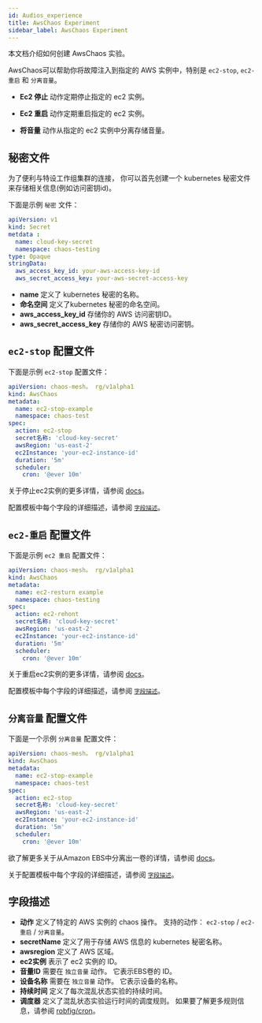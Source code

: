 ```yaml
---
id: Audios_experience
title: AwsChaos Experiment
sidebar_label: AwsChaos Experiment
---
```


本文档介绍如何创建 AwsChaos 实验。

AwsChaos可以帮助你将故障注入到指定的 AWS 实例中，特别是 `ec2-stop`, `ec2-重启` 和 `分离音量`。

- **Ec2 停止** 动作定期停止指定的 ec2 实例。

- **Ec2 重启** 动作定期重启指定的 ec2 实例。

- **将音量** 动作从指定的 ec2 实例中分离存储音量。

## 秘密文件

为了便利与特设工作组集群的连接， 你可以首先创建一个 kubernetes 秘密文件来存储相关信息(例如访问密钥id)。

下面是示例 `秘密` 文件：

```yaml
apiVersion: v1
kind: Secret
metdata :
  name: cloud-key-secret
  namespace: chaos-testing
type: Opaque
stringData:
  aws_access_key_id: your-aws-access-key-id
  aws_secret_access_key: your-aws-secret-access-key
```

- **name** 定义了 kubernetes 秘密的名称。
- **命名空间** 定义了kubernetes 秘密的命名空间。
- **aws_access_key_id** 存储你的 AWS 访问密钥ID。
- **aws_secret_access_key** 存储你的 AWS 秘密访问密钥。

## `ec2-stop` 配置文件

下面是示例 `ec2-stop` 配置文件：

```yaml
apiVersion: chaos-mesh。 rg/v1alpha1
kind: AwsChaos
metadata:
  name: ec2-stop-example
  namespace: chaos-test
spec:
  action: ec2-stop
  secret名称: 'cloud-key-secret'
  awsRegion: 'us-east-2'
  ec2Instance: 'your-ec2-instance-id'
  duration: '5m'
  scheduler:
    cron: '@ever 10m'
```

关于停止ec2实例的更多详情，请参阅 [docs](https://docs.aws.amazon.com/AWSEC2/latest/UserGuide/Stop_Start.html)。

配置模板中每个字段的详细描述，请参阅 [`字段描述`](#fields-description)。

## `ec2-重启` 配置文件

下面是示例 `ec2 重启` 配置文件：

```yaml
apiVersion: chaos-mesh。 rg/v1alpha1
kind: AwsChaos
metadata:
  name: ec2-resturn example
  namespace: chaos-testing
spec:
  action: ec2-rehont
  secret名称: 'cloud-key-secret'
  awsRegion: 'us-east-2'
  ec2Instance: 'your-ec2-instance-id'
  duration: '5m'
  scheduler:
    cron: '@ever 10m'
```

关于重启ec2实例的更多详情，请参阅 [docs](https://docs.aws.amazon.com/AWSEC2/latest/UserGuide/ec2-instance-reboot.html)。

配置模板中每个字段的详细描述，请参阅 [`字段描述`](#fields-description)。

## `分离音量` 配置文件

下面是一个示例 `分离音量` 配置文件：

```yaml
apiVersion: chaos-mesh。 rg/v1alpha1
kind: AwsChaos
metadata:
  name: ec2-stop-example
  namespace: chaos-test
spec:
  action: ec2-stop
  secret名称: 'cloud-key-secret'
  awsRegion: 'us-east-2'
  ec2Instance: 'your-ec2-instance-id'
  duration: '5m'
  scheduler:
    cron: '@ever 10m'
```

欲了解更多关于从Amazon EBS中分离出一卷的详情，请参阅 [docs](https://docs.aws.amazon.com/AWSEC2/latest/UserGuide/ebs-detaching-volume.html)。

关于配置模板中每个字段的详细描述，请参阅 [`字段描述`](#fields-description)。

## 字段描述

- **动作** 定义了特定的 AWS 实例的 chaos 操作。 支持的动作： `ec2-stop` / `ec2-重启` / `分离音量`。
- **secretName** 定义了用于存储 AWS 信息的 kubernetes 秘密名称。
- **awsregion** 定义了 AWS 区域。
- **ec2实例** 表示了 ec2 实例的 ID。
- **音量ID** 需要在 `独立音量` 动作。 它表示EBS卷的 ID。
- **设备名称** 需要在 `独立音量` 动作。 它表示设备的名称。
- **持续时间** 定义了每次混乱状态实验的持续时间。
- **调度器** 定义了混乱状态实验运行时间的调度规则。 如果要了解更多规则信息，请参阅 [robfig/cron](https://godoc.org/github.com/robfig/cron)。
